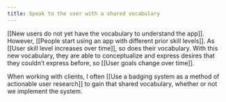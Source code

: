 ```yaml
---
title: Speak to the user with a shared vocabulary
---
```

[[New users do not yet have the vocabulary to understand the app]]. However, [[People start using an app with different prior skill levels]]. As [[User skill level increases over time]], so does their vocabulary. With this new vocabulary, they are able to conceptualize and express desires that they couldn’t express before, so [[User goals change over time]].

When working with clients, I often [[Use a badging system as a method of actionable user research]] to gain that shared vocabulary, whether or not we implement the system.